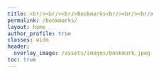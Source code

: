 ```yaml
---
title: <br/><br/><br/>Bookmarks<br/><br/><br/>
permalink: /bookmarks/
layout: home
author_profile: true
classes: wide
header:
  overlay_image: /assets/images/bookmark.jpeg
toc: true
---
```

